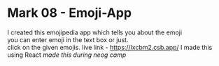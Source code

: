# Mark 08 - Emoji-App

I created this emojipedia app
which tells you about the emoji
<br/>
you can enter emoji in the text box or just.<br/>
click on the given emojis.
live link - https://lxcbm2.csb.app/
I made this using React
_made this during neog camp_
